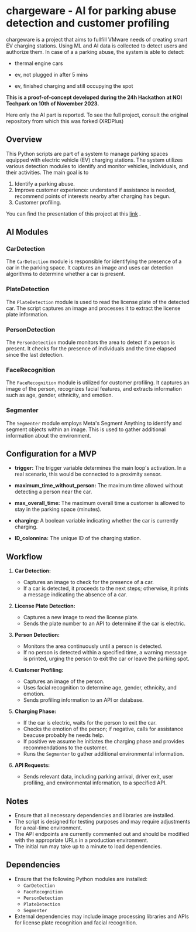 # chargeware - AI for parking abuse detection and customer profiling

chargeware is a project that aims to fullfill VMware needs of creating smart EV charging stations. Using ML and AI data is collected to detect users and authorize them. In case of a a parking abuse, the system is able to detect:

- thermal engine cars

- ev, not plugged in after 5 mins

- ev, finished charging and still occupying the spot

**This is a proof-of-concept developed during the 24h Hackathon at NOI Techpark on 10th of November 2023.**

Here only the AI part is reported. To see the full project, consult the original repository from which this was forked (XRDPlus)

## Overview
This Python scripts are part of a system to manage parking spaces equipped with electric vehicle (EV) charging stations. The system utilizes various detection modules to identify and monitor vehicles, individuals, and their activities. The main goal is to 

1. Identify a parking abuse.
2. Improve customer experience: understand if assistance is needed, recommend points of interests nearby after charging has begun.
3. Customer profiling.

You can find the presentation of this project at this [link](https://hackathon.bz.it/project/chargeware) .
 

##  AI Modules

### CarDetection
The `CarDetection` module is responsible for identifying the presence of a car in the parking space. It captures an image and uses car detection algorithms to determine whether a car is present.

### PlateDetection
The `PlateDetection` module is used to read the license plate of the detected car. The script captures an image and processes it to extract the license plate information.

### PersonDetection
The `PersonDetection` module monitors the area to detect if a person is present. It checks for the presence of individuals and the time elapsed since the last detection.

### FaceRecognition
The `FaceRecognition` module is utilized for customer profiling. It captures an image of the person, recognizes facial features, and extracts information such as age, gender, ethnicity, and emotion.

### Segmenter
The `Segmenter` module employs Meta's Segment Anything to identify and segment objects within an image. This is used to gather additional information about the environment.

## Configuration for a MVP 

- **trigger:** The trigger variable determines the main loop's activation. In a real scenario, this would be connected to a proximity sensor.

- **maximum_time_without_person:** The maximum time allowed without detecting a person near the car.

- **max_overall_time:** The maximum overall time a customer is allowed to stay in the parking space (minutes).

- **charging:** A boolean variable indicating whether the car is currently charging.

- **ID_colonnina:** The unique ID of the charging station.

## Workflow

1. **Car Detection:**
   - Captures an image to check for the presence of a car.
   - If a car is detected, it proceeds to the next steps; otherwise, it prints a message indicating the absence of a car.

2. **License Plate Detection:**
   - Captures a new image to read the license plate.
   - Sends the plate number to an API to determine if the car is electric.

3. **Person Detection:**
   - Monitors the area continuously until a person is detected.
   - If no person is detected within a specified time, a warning message is printed, urging the person to exit the car or leave the parking spot.

4. **Customer Profiling:**
   - Captures an image of the person.
   - Uses facial recognition to determine age, gender, ethnicity, and emotion.
   - Sends profiling information to an API or database.

5. **Charging Phase:**
   - If the car is electric, waits for the person to exit the car.
   - Checks the emotion of the person; if negative, calls for assistance beacuse probably he needs help.
   - If positive we assume he initiates the charging phase and provides recommendations to the customer.
   - Runs the `Segmenter` to gather additional environmental information.

6. **API Requests:**
   - Sends relevant data, including parking arrival, driver exit, user profiling, and environmental information, to a specified API.

## Notes
- Ensure that all necessary dependencies and libraries are installed.
- The script is designed for testing purposes and may require adjustments for a real-time environment.
- The API endpoints are currently commented out and should be modified with the appropriate URLs in a production environment.
- The initial run may take up to a minute to load dependencies.

## Dependencies
- Ensure that the following Python modules are installed:
  - `CarDetection`
  - `FaceRecognition`
  - `PersonDetection`
  - `PlateDetection`
  - `Segmenter`
- External dependencies may include image processing libraries and APIs for license plate recognition and facial recognition.

